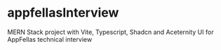 # appfellasInterview
MERN Stack project with Vite, Typescript, Shadcn and Aceternity UI for AppFellas technical interview
